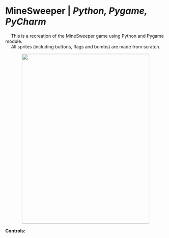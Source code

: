 # MineSweeper | _Python, Pygame, PyCharm_

&emsp; This is a recreation of the MineSweeper game using Python and Pygame module. <br/>
&emsp; All sprites (including buttons, flags and bombs) are made from scratch. <br/>

<p align = "center">
  <img width="400" height="533" src="https://github.com/Razvan48/MineSweeper-written-in-Python/blob/main/Demo/MineSweeperDemo.gif">
</p>

**Controls:** <br/>


